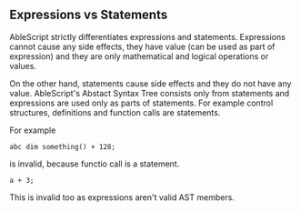 ## Expressions vs Statements
AbleScript strictly differentiates expressions and statements. Expressions cannot cause any side effects, they have value (can be used as part of expression) and they are only mathematical and logical operations or values. 

On the other hand, statements cause side effects and they do not have any value. AbleScript's Abstact Syntax Tree consists only from statements and expressions are used only as parts of statements. For example control structures, definitions and function calls are statements.

For example
```ablescript
abc dim something() + 128;
```
is invalid, because functio call is a statement.

```ablescript
a + 3;
```
This is invalid too as expressions aren't valid AST members.
